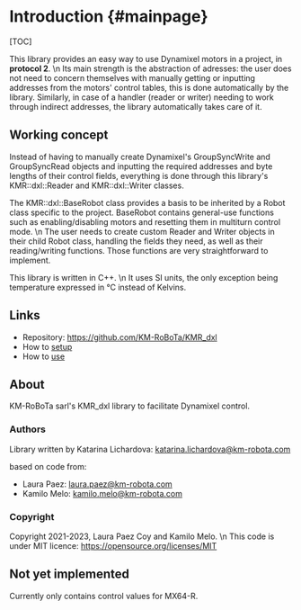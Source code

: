 # Introduction {#mainpage}
[TOC]

This library provides an easy way to use Dynamixel motors in a project, in **protocol 2**. \n 
Its main strength is the abstraction of adresses: the user does not need to concern themselves with manually getting or inputting
addresses from the motors' control tables, this is done automatically by the library. Similarly, in case of a handler (reader or writer) needing
to work through indirect addresses, the library automatically takes care of it. 


## Working concept
Instead of having to manually create Dynamixel's GroupSyncWrite and GroupSyncRead objects and inputting the required addresses and byte lengths of their control fields, everything is done through this library's KMR::dxl::Reader and KMR::dxl::Writer classes.

The KMR::dxl::BaseRobot class provides a basis to be inherited by a Robot class specific to the project. BaseRobot contains general-use functions such as enabling/disabling motors and resetting them in multiturn control mode. \n
The user needs to create custom Reader and Writer objects in their child Robot class, handling the fields they need, as well as their reading/writing functions. Those functions are very straightforward to implement.

This library is written in C++. \n 
It uses SI units, the only exception being temperature expressed in °C instead of Kelvins.


## Links

- Repository: https://github.com/KM-RoBoTa/KMR_dxl
- How to [setup](#setup)
- How to [use](#how-to-use)

## About

KM-RoBoTa sarl's KMR_dxl library to facilitate Dynamixel control.

### Authors
Library written by Katarina Lichardova: katarina.lichardova@km-robota.com

based on code from:
- Laura Paez: laura.paez@km-robota.com
- Kamilo Melo: kamilo.melo@km-robota.com

### Copyright
Copyright 2021-2023, Laura Paez Coy and Kamilo Melo. \n
This code is under MIT licence: https://opensource.org/licenses/MIT



## Not yet implemented
Currently only contains control values for MX64-R.
